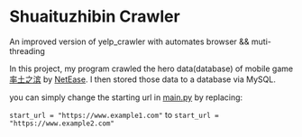 # Shuaituzhibin Crawler
An improved version of yelp_crawler with automates browser && muti-threading

In this project, my program crawled the hero data(database) of mobile game [率土之滨](http://stzb.163.com/) by [NetEase](http://www.netease.com/phoenix.zhtml?c=122303&p=irol-IRHome). I then stored those data to a database via MySQL.

you can simply change the starting url in [main.py](https://github.com/JeffreyWang2864/yelp_comments_crawler/blob/master/main.py)
by replacing: 

`start_url = "https://www.example1.com"` to `start_url = "https://www.example2.com"`

